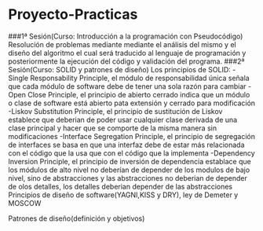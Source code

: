 # Proyecto-Practicas
###1ª Sesión(Curso: Introducción a la programación con Pseudocódigo)
Resolución de problemas mediante mediante el análisis del mismo y el diseño del algoritmo el cual será traducido al lenguaje de programación y posteriormente la ejecución del código y validación del programa.
###2ª Sesión(Curso: SOLID y patrones de diseño)
Los principios de SOLID:
-Single Responsability Principle, el módulo de responsabilidad única señala que cada módulo de software debe de tener una sola razón para cambiar
-Open Close Principle, el principio de abierto cerrado indica que un módulo o clase de software está abierto pata extensión y cerrado para modificación
-Liskov Substitution Principle, el principio de sustitución de Liskov establece que deberian de poder usar cualquier clase derivada de una clase principal y hacer que se comporte de la misma manera sin modificaciones
-Interface Segregation Principle, el principio de segregación de interfaces se basa en que una interfaz debe de estar más relacionada con el código que la usa que con el código que la implementa
-Dependency Inversion Principle, el principio de inversión de dependencia establace que los módulos de alto nivel no deberían de depender de los modulos de bajo nivel, sino de abstracciones y las abstracciones no deberian de depender de olos detalles, los detalles deberian depender de las abstracciones
Principios de diseño de software(YAGNI,KISS y DRY), ley de Demeter y MOSCOW

Patrones de diseño(definición y objetivos)

